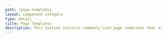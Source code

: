 ```yaml
---
path: /page-templates
layout: component-category
type: detail
title: Page Templates
description: This section collects commonly-used page templates that are useful as a starting point for similar use cases.
---
```

